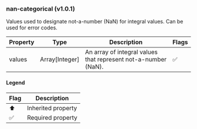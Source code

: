### nan-categorical (v1.0.1)
Values used to designate not-a-number (NaN) for integral values. Can be used for error codes.

| Property | Type | Description | Flags |
|---|---|---|---|
| values | Array[Integer] | An array of integral values that represent not-a-number (NaN). | ✅ |


#### Legend

| Flag | Description |
| --- | --- |
| ⬆️ | Inherited property |
| ✅ | Required property |


